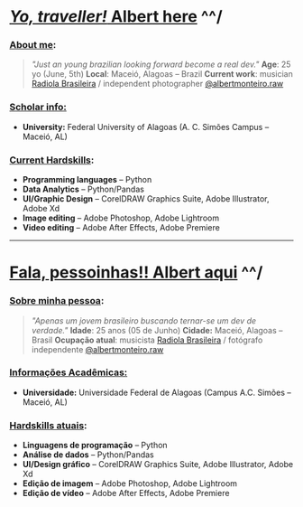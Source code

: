# <u>_Yo, traveller!_ Albert here</u> ^^/

### <u>About me</u>:

>_"Just an young brazilian looking forward become a real dev."_ 
**Age**: 25 yo (June, 5th)
**Local**: Maceió, Alagoas – Brazil
**Current work**: musician [Radiola Brasileira](https://instagram.com/radiola.brasileira) / independent photographer [@albertmonteiro.raw](https://instagram.com/albertmonteiro.raw)

### <u>Scholar info:</u>
* **University:** Federal University of Alagoas (A. C. Simões Campus – Maceió, AL)

### <u>Current Hardskills</u>:

* **Programming languages** – Python
* **Data Analytics** – Python/Pandas
* **UI/Graphic Design** – CorelDRAW Graphics Suite, Adobe Illustrator, Adobe Xd
* **Image editing** – Adobe Photoshop, Adobe Lightroom
* **Video editing** – Adobe After Effects, Adobe Premiere

____

# <u>Fala, pessoinhas!! Albert aqui</u> ^^/

### <u>Sobre minha pessoa</u>:

>_"Apenas um jovem brasileiro buscando ternar-se um dev de verdade."_ 
**Idade**: 25 anos (05 de Junho)
**Cidade:** Maceió, Alagoas – Brasil
**Ocupação atual**: musicista [Radiola Brasileira](https://instagram.com/radiola.brasileira) / fotógrafo independente [@albertmonteiro.raw](https://instagram.com/albertmonteiro.raw)

### <u>Informações Acadêmicas:</u>
* **Universidade:** Universidade Federal de Alagoas (Campus A.C. Simões – Maceió, AL)

### <u>Hardskills atuais</u>:

* **Linguagens de programação** – Python
* **Análise de dados** – Python/Pandas
* **UI/Design gráfico** – CorelDRAW Graphics Suite, Adobe Illustrator, Adobe Xd
* **Edição de imagem** – Adobe Photoshop, Adobe Lightroom
* **Edição de vídeo** – Adobe After Effects, Adobe Premiere